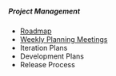 ##### Project Management
* [Roadmap](https://github.com/eclipse/che/wiki/Roadmap)
* [Weekly Planning Meetings](https://github.com/eclipse/che/wiki/Roadmap-Meeting-Schedule)  
* Iteration Plans
* Development Plans
* Release Process